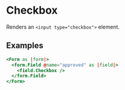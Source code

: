 # Checkbox

Renders an `<input type="checkbox">` element.

## Examples

```hbs
<Form as |form|>
  <form.Field @name="approved" as |field|>
    <field.Checkbox />
  </form.Field>
</Form>
```
